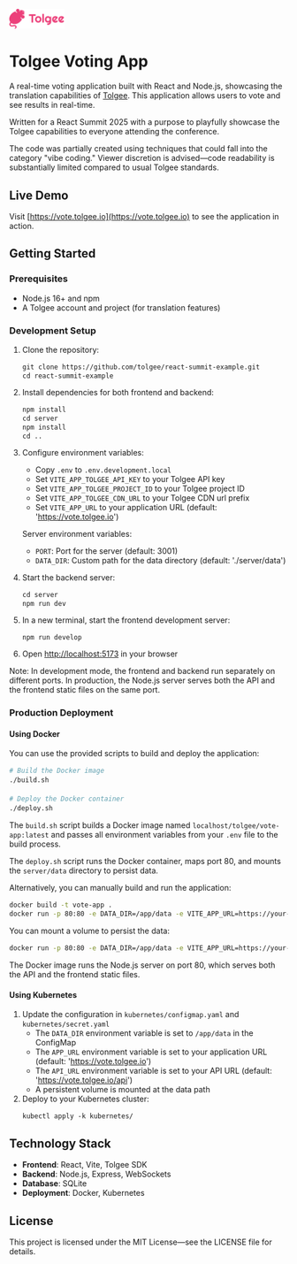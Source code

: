 [<img src="https://raw.githubusercontent.com/tolgee/documentation/main/tolgee_logo_text.svg" alt="Tolgee" width="100" />](https://tolgee.io)

# Tolgee Voting App

A real-time voting application built with React and Node.js, showcasing the translation capabilities of [Tolgee](https://tolgee.io). This application allows users to vote and see results in real-time.

Written for a React Summit 2025 with a purpose to playfully showcase the Tolgee capabilities to everyone attending the conference.

The code was partially created using techniques that could fall into the category "vibe coding."
Viewer discretion is advised—code readability is substantially limited compared to usual Tolgee standards.

## Live Demo

Visit [https://vote.tolgee.io](https://vote.tolgee.io) to see the application in action.

## Getting Started

### Prerequisites

- Node.js 16+ and npm
- A Tolgee account and project (for translation features)

### Development Setup

1. Clone the repository:
   ```
   git clone https://github.com/tolgee/react-summit-example.git
   cd react-summit-example
   ```

2. Install dependencies for both frontend and backend:
   ```
   npm install
   cd server
   npm install
   cd ..
   ```

3. Configure environment variables:
   - Copy `.env` to `.env.development.local`
   - Set `VITE_APP_TOLGEE_API_KEY` to your Tolgee API key
   - Set `VITE_APP_TOLGEE_PROJECT_ID` to your Tolgee project ID
   - Set `VITE_APP_TOLGEE_CDN_URL` to your Tolgee CDN url prefix
   - Set `VITE_APP_URL` to your application URL (default: 'https://vote.tolgee.io')

   Server environment variables:
   - `PORT`: Port for the server (default: 3001)
   - `DATA_DIR`: Custom path for the data directory (default: './server/data')

4. Start the backend server:
   ```
   cd server
   npm run dev
   ```

5. In a new terminal, start the frontend development server:
   ```
   npm run develop
   ```

6. Open [http://localhost:5173](http://localhost:5173) in your browser

Note: In development mode, the frontend and backend run separately on different ports. In production, the Node.js server serves both the API and the frontend static files on the same port.

### Production Deployment

#### Using Docker

You can use the provided scripts to build and deploy the application:

```bash
# Build the Docker image
./build.sh

# Deploy the Docker container
./deploy.sh
```

The `build.sh` script builds a Docker image named `localhost/tolgee/vote-app:latest` and passes all environment variables from your `.env` file to the build process.

The `deploy.sh` script runs the Docker container, maps port 80, and mounts the `server/data` directory to persist data.

Alternatively, you can manually build and run the application:

```bash
docker build -t vote-app .
docker run -p 80:80 -e DATA_DIR=/app/data -e VITE_APP_URL=https://your-domain.com vote-app
```

You can mount a volume to persist the data:

```bash
docker run -p 80:80 -e DATA_DIR=/app/data -e VITE_APP_URL=https://your-domain.com -v $(pwd)/data:/app/data vote-app
```

The Docker image runs the Node.js server on port 80, which serves both the API and the frontend static files.

#### Using Kubernetes

1. Update the configuration in `kubernetes/configmap.yaml` and `kubernetes/secret.yaml`
   - The `DATA_DIR` environment variable is set to `/app/data` in the ConfigMap
   - The `APP_URL` environment variable is set to your application URL (default: 'https://vote.tolgee.io')
   - The `API_URL` environment variable is set to your API URL (default: 'https://vote.tolgee.io/api')
   - A persistent volume is mounted at the data path
2. Deploy to your Kubernetes cluster:
   ```
   kubectl apply -k kubernetes/
   ```

## Technology Stack

- **Frontend**: React, Vite, Tolgee SDK
- **Backend**: Node.js, Express, WebSockets
- **Database**: SQLite
- **Deployment**: Docker, Kubernetes

## License

This project is licensed under the MIT License—see the LICENSE file for details.
